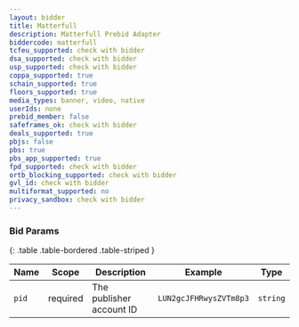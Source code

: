 ```yaml
---
layout: bidder
title: Matterfull
description: Matterfull Prebid Adapter
biddercode: matterfull
tcfeu_supported: check with bidder
dsa_supported: check with bidder
usp_supported: check with bidder
coppa_supported: true
schain_supported: true
floors_supported: true
media_types: banner, video, native
userIds: none
prebid_member: false
safeframes_ok: check with bidder
deals_supported: true
pbjs: false
pbs: true
pbs_app_supported: true
fpd_supported: check with bidder
ortb_blocking_supported: check with bidder
gvl_id: check with bidder
multiformat_supported: no
privacy_sandbox: check with bidder
---
```


### Bid Params

{: .table .table-bordered .table-striped }

| Name       | Scope       | Description               | Example                | Type             |
|------------|-------------|---------------------------|------------------------|------------------|
| `pid`      | required    | The publisher account ID  | `LUN2gcJFHRwysZVTm8p3` | `string`         |
